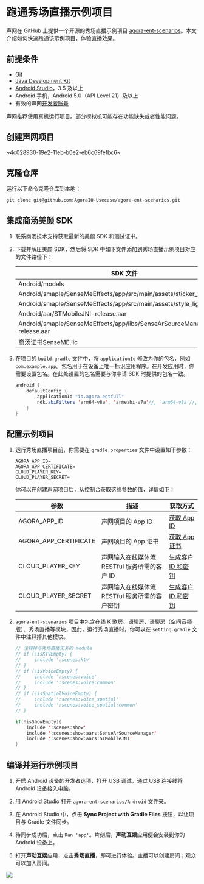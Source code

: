 # 跑通秀场直播示例项目

声网在 GitHub 上提供一个开源的秀场直播示例项目 [agora-ent-scenarios](https://github.com/AgoraIO-Usecase/agora-ent-scenarios/tree/main/Android/scenes/show)。本文介绍如何快速跑通该示例项目，体验直播效果。

## 前提条件

- [Git](https://git-scm.com/downloads)
- [Java Development Kit](https://www.oracle.com/java/technologies/javase-downloads.html)
- [Android Studio](https://developer.android.com/studio/)，3.5 及以上
- Android 手机，Android 5.0（API Level 21）及以上
- 有效的声网[开发者账号](https://docs.agora.io/cn/Agora%20Platform/sign_in_and_sign_up)

<div class="alert note">声网推荐使用真机运行项目。部分模拟机可能存在功能缺失或者性能问题。</div>

<a name = "create"></a>
## 创建声网项目

~4c028930-19e2-11eb-b0e2-eb6c69fefbc6~

## 克隆仓库

运行以下命令克隆仓库到本地：

```shell
git clone git@github.com:AgoraIO-Usecase/agora-ent-scenarios.git
```


## 集成商汤美颜 SDK

1. 联系商汤技术支持获取最新的美颜 SDK 和测试证书。

2. 下载并解压美颜 SDK，然后将 SDK 中如下文件添加到秀场直播示例项目对应的文件路径下：

    |SDK 文件    |  项目路径   |
    |-----|-----|
    | Android/models   | Android/scenes/show/src/main/assets/    |
    | Android/smaple/SenseMeEffects/app/src/main/assets/sticker_face_shape   |Android/scenes/show/src/main/assets/     |
    | Android/smaple/SenseMeEffects/app/src/main/assets/style_lightly   | Android/scenes/show/src/main/assets/    |
    | Android/aar/STMobileJNI-release.aar   | Android/scenes/show/aars/STMobileJNI/    |
    | Android/smaple/SenseMeEffects/app/libs/SenseArSourceManager-release.aar   | Android/scenes/show/aars/SenseArSourceManager    |
    | 商汤证书SenseME.lic   |Android/scenes/show/src/main/assets/license/SenseME.lic     |

3. 在项目的 `build.gradle` 文件中，将 `applicationId` 修改为你的包名，例如 `com.example.app`。包名用于在设备上唯一标识应用程序。在开发应用时，你需要设置包名。在此处设置的包名需要与你申请 SDK 时提供的包名一致。

    ```java
    android {
        defaultConfig {
            applicationId "io.agora.entfull"
            ndk.abiFilters 'arm64-v8a', 'armeabi-v7a'//, 'arm64-v8a'//, 'x86', 'x86-64'
        }
    }
    ```

## 配置示例项目

1. 运行秀场直播项目前，你需要在 `gradle.properties` 文件中设置如下参数：

    ```shell
    AGORA_APP_ID=
    AGORA_APP_CERTIFICATE=
    CLOUD_PLAYER_KEY=
    CLOUD_PLAYER_SECRET=
    ```

    你可以在[创建声网项目](#create)后，从控制台获取这些参数的值，详情如下：

    | 参数 | 描述   | 获取方式 |
    |----|----|----|
    | AGORA_APP_ID    | 声网项目的 App ID     | [获取 App ID](https://docportal.shengwang.cn/cn/Agora%20Platform/get_appid_token?platform=All%20Platforms#获取-app-id)  |
    | AGORA_APP_CERTIFICATE | 声网项目的 App 证书 |[获取 App 证书](https://docportal.shengwang.cn/cn/Agora%20Platform/get_appid_token?platform=All%20Platforms#获取-app-证书)   |
    | CLOUD_PLAYER_KEY | 声网输入在线媒体流 RESTful 服务所需的客户 ID       | [生成客户 ID 和密钥](https://docportal.shengwang.cn/cn/Agora%20Platform/get_appid_token?platform=All%20Platforms#生成客户-id-和密钥)    |
    | CLOUD_PLAYER_SECRET | 声网输入在线媒体流 RESTful 服务所需的客户密钥   | [生成客户 ID 和密钥](https://docportal.shengwang.cn/cn/Agora%20Platform/get_appid_token?platform=All%20Platforms#生成客户-id-和密钥)   |


2. `agora-ent-scenarios` 项目中包含在线 K 歌房、语聊房、语聊房（空间音频版）、秀场直播等模块，因此，运行秀场直播时，你可以在 `setting.gradle` 文件中注释掉其他模块。

    ```java
    // 注释掉与秀场直播无关的 module
    // if (!isKTVEmpty) {
    //     include ':scenes:ktv'
    // }
    // if (!isVoiceEmpty) {
    //     include ':scenes:voice'
    //     include ':scenes:voice:common'
    // }
    // if (!isSpatialVoiceEmpty) {
    //     include ':scenes:voice_spatial'
    //     include ':scenes:voice_spatial:common'
    // }

    if(!isShowEmpty){
        include ':scenes:show'
        include ':scenes:show:aars:SenseArSourceManager'
        include ':scenes:show:aars:STMobileJNI'
    }
    ```


## 编译并运行示例项目

1. 开启 Android 设备的开发者选项，打开 USB 调试，通过 USB 连接线将 Android 设备接入电脑。

2. 用 Android Studio 打开 `agora-ent-scenarios/Android` 文件夹。

3. 在 Android Studio 中，点击 **Sync Project with Gradle Files** 按钮，以让项目与 Gradle 文件同步。

4. 待同步成功后，点击 `Run 'app'`。片刻后，**声动互娱**应用便会安装到你的 Android 设备上。

5. 打开**声动互娱**应用，点击**秀场直播**，即可进行体验。主播可以创建房间；观众可以加入房间。

![](https://web-cdn.agora.io/docs-files/1684826793571)
